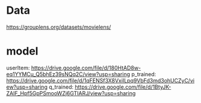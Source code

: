 # Data
https://grouplens.org/datasets/movielens/

# model
userItem: https://drive.google.com/file/d/180HtAD8w-eq1YYMCu_Q5bhEz39sNQq2C/view?usp=sharing
p_trained: https://drive.google.com/file/d/1qFENSf3X8VxiILpq9VbFd3md3ohUCZyC/view?usp=sharing
q_trained: https://drive.google.com/file/d/1BtyJK-ZAIF_Hpf5GpPSmooWZj6GTIARJ/view?usp=sharing
